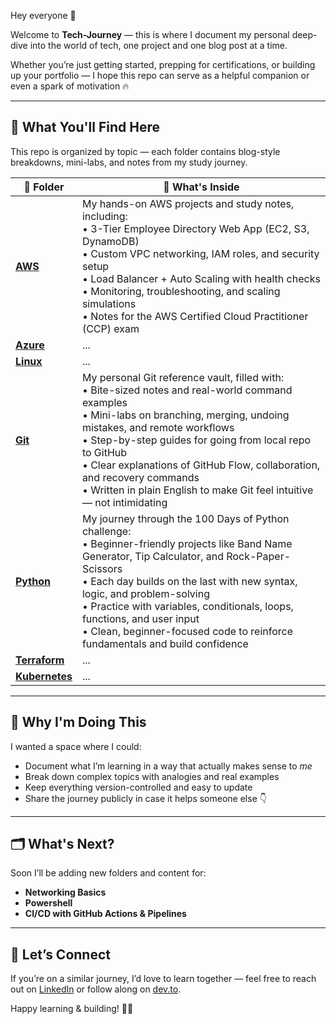 Hey everyone 👋

Welcome to **Tech-Journey** — this is where I document my personal deep-dive into the world of tech, one project and one blog post at a time.

Whether you’re just getting started, prepping for certifications, or building up your portfolio — I hope this repo can serve as a helpful companion or even a spark of motivation 🔥

---

## 🚀 What You'll Find Here

This repo is organized by topic — each folder contains blog-style breakdowns, mini-labs, and notes from my study journey.

| 📁 Folder   | 🌟 What's Inside |
|------------|------------------|
| [**AWS**](./AWS) | My hands-on AWS projects and study notes, including: <br> • 3-Tier Employee Directory Web App (EC2, S3, DynamoDB) <br> • Custom VPC networking, IAM roles, and security setup <br> • Load Balancer + Auto Scaling with health checks <br> • Monitoring, troubleshooting, and scaling simulations <br> • Notes for the AWS Certified Cloud Practitioner (CCP) exam |
| [**Azure**](./Azure) | ... |
| [**Linux**](./Linux) | ... |
| [**Git**](./Git) | My personal Git reference vault, filled with: <br> • Bite-sized notes and real-world command examples <br> • Mini-labs on branching, merging, undoing mistakes, and remote workflows <br> • Step-by-step guides for going from local repo to GitHub <br> • Clear explanations of GitHub Flow, collaboration, and recovery commands <br> • Written in plain English to make Git feel intuitive — not intimidating |
| [**Python**](./Python) | My journey through the 100 Days of Python challenge: <br> • Beginner-friendly projects like Band Name Generator, Tip Calculator, and Rock-Paper-Scissors <br> • Each day builds on the last with new syntax, logic, and problem-solving <br> • Practice with variables, conditionals, loops, functions, and user input <br> • Clean, beginner-focused code to reinforce fundamentals and build confidence |
| [**Terraform**](./Terraform) | ... |
| [**Kubernetes**](./Kubernetes) | ... |

---

## 📌 Why I'm Doing This

I wanted a space where I could:

- Document what I’m learning in a way that actually makes sense to *me*
- Break down complex topics with analogies and real examples
- Keep everything version-controlled and easy to update
- Share the journey publicly in case it helps someone else 👇

---

## 🗂️ What's Next?

Soon I’ll be adding new folders and content for:

- **Networking Basics**
- **Powershell**
- **CI/CD with GitHub Actions & Pipelines**

---

## 🤝 Let’s Connect

If you’re on a similar journey, I’d love to learn together — feel free to reach out on [LinkedIn](https://www.linkedin.com/in/suleyman-m-a74768221) or follow along on [dev.to](https://dev.to/1suleyman).

Happy learning & building! 🌱✨

